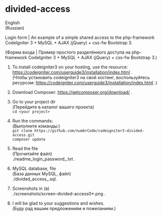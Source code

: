 # divided-access
English  
(Russian)

Login form | An example of a simple shared access to the php-framework CodeIgniter 3 + MySQL + AJAX (jQuery) + css-fw Bootstrap 3.

(Форма входа | Пример простого разделённого доступа на php-framework CodeIgniter 3 + MySQL + AJAX (jQuery) +  css-fw Bootstrap 3.)

1. To install codeigniter3 on your hosting, use the resource:
https://codeigniter.com/userguide3/installation/index.html .  
(Чтобы установить codeigniter3 на свой хостинг, воспользуйтесь ресурсом:
https://codeigniter.com/userguide3/installation/index.html .) 

2. Download Composer: https://getcomposer.org/download/ .

3. Go to your project dir  
(Перейдите в каталог вашего проекта)  
`cd <your project>`

4. Run the commands:  
(Выполните команды:)  
`git clone https://github.com/numbrCode/codeigniter3-divided-access.git`    
`composer update`

5. Read the file  
(Прочитайте файл)  
./readme_login_password_.txt .

6. MySQL database, file  
(База данных MySQL, файл)  
./divided_access_.sql.

7. Screenshots in (в)  
./screenshots/screen-divided-access0*.png .

8. I will be glad to your suggestions and wishes.  
(Буду рад вашим предложениям и пожеланиям.)
